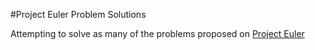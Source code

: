 #Project Euler Problem Solutions

Attempting to solve as many of the problems proposed on [Project Euler](www.projecteuler.net)
